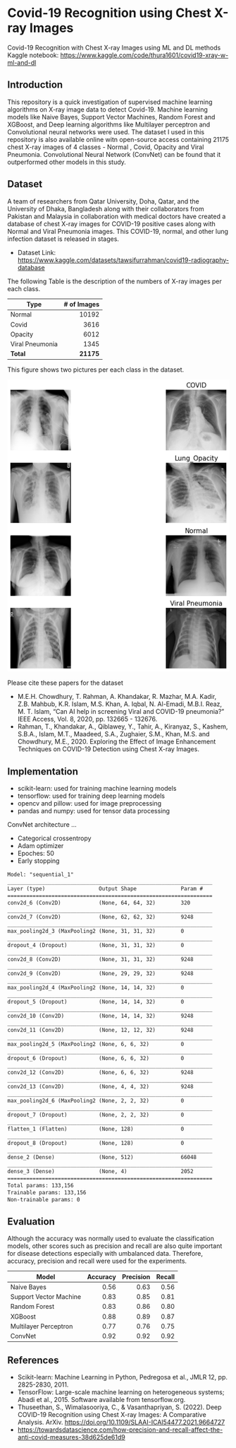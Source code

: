 # Covid-19 Recognition using Chest X-ray Images
Covid-19 Recognition with Chest X-ray Images using ML and DL methods
<br />
Kaggle notebook: https://www.kaggle.com/code/thura1601/covid19-xray-w-ml-and-dl

## Introduction
This repository is a quick investigation of supervised machine learning algorithms on X-ray image data to detect Covid-19. Machine learning models like Naive Bayes, Support Vector Machines, Random Forest and XGBoost, and Deep learning algorithms like Multilayer perceptron and Convolutional neural networks were used. The dataset I used in this repository is also available online witn open-source access containing 21175 chest X-ray images of 4 classes - Normal , Covid, Opacity and Viral Pneumonia. Convolutional Neural Network (ConvNet) can be found that it outperformed other models in this study.

## Dataset
A team of researchers from Qatar University, Doha, Qatar, and the University of Dhaka, Bangladesh along with their collaborators from Pakistan and Malaysia in collaboration with medical doctors have created a database of chest X-ray images for COVID-19 positive cases along with Normal and Viral Pneumonia images. This COVID-19, normal, and other lung infection dataset is released in stages. 

- Dataset Link: https://www.kaggle.com/datasets/tawsifurrahman/covid19-radiography-database

The following Table is the description of the numbers of X-ray images per each class.

| Type | # of Images |
| --- | ---: |
|Normal | 10192|
|Covid | 3616|
|Opacity | 6012|
|Viral Pneumonia | 1345|
|**Total** |**21175** |

This figure shows two pictures per each class in the dataset.

 ![classes](images/chest.png)

Please cite these papers for the dataset

- M.E.H. Chowdhury, T. Rahman, A. Khandakar, R. Mazhar, M.A. Kadir, Z.B. Mahbub, K.R. Islam, M.S. Khan, A. Iqbal, N. Al-Emadi, M.B.I. Reaz, M. T. Islam, “Can AI help in screening Viral and COVID-19 pneumonia?” IEEE Access, Vol. 8, 2020, pp. 132665 - 132676.
- Rahman, T., Khandakar, A., Qiblawey, Y., Tahir, A., Kiranyaz, S., Kashem, S.B.A., Islam, M.T., Maadeed, S.A., Zughaier, S.M., Khan, M.S. and Chowdhury, M.E., 2020. Exploring the Effect of Image Enhancement Techniques on COVID-19 Detection using Chest X-ray Images.

## Implementation

- scikit-learn: used for training machine learning models
- tensorflow: used for training deep learning models
- opencv and pillow: used for image preprocessing
- pandas and numpy: used for tensor data processing

ConvNet architecture ...
- Categorical crossentropy
- Adam optimizer
- Epoches: 50
- Early stopping 

```
Model: "sequential_1"
_________________________________________________________________
Layer (type)                 Output Shape              Param #   
=================================================================
conv2d_6 (Conv2D)            (None, 64, 64, 32)        320       
_________________________________________________________________
conv2d_7 (Conv2D)            (None, 62, 62, 32)        9248      
_________________________________________________________________
max_pooling2d_3 (MaxPooling2 (None, 31, 31, 32)        0         
_________________________________________________________________
dropout_4 (Dropout)          (None, 31, 31, 32)        0         
_________________________________________________________________
conv2d_8 (Conv2D)            (None, 31, 31, 32)        9248      
_________________________________________________________________
conv2d_9 (Conv2D)            (None, 29, 29, 32)        9248      
_________________________________________________________________
max_pooling2d_4 (MaxPooling2 (None, 14, 14, 32)        0         
_________________________________________________________________
dropout_5 (Dropout)          (None, 14, 14, 32)        0         
_________________________________________________________________
conv2d_10 (Conv2D)           (None, 14, 14, 32)        9248      
_________________________________________________________________
conv2d_11 (Conv2D)           (None, 12, 12, 32)        9248      
_________________________________________________________________
max_pooling2d_5 (MaxPooling2 (None, 6, 6, 32)          0         
_________________________________________________________________
dropout_6 (Dropout)          (None, 6, 6, 32)          0         
_________________________________________________________________
conv2d_12 (Conv2D)           (None, 6, 6, 32)          9248      
_________________________________________________________________
conv2d_13 (Conv2D)           (None, 4, 4, 32)          9248      
_________________________________________________________________
max_pooling2d_6 (MaxPooling2 (None, 2, 2, 32)          0         
_________________________________________________________________
dropout_7 (Dropout)          (None, 2, 2, 32)          0         
_________________________________________________________________
flatten_1 (Flatten)          (None, 128)               0         
_________________________________________________________________
dropout_8 (Dropout)          (None, 128)               0         
_________________________________________________________________
dense_2 (Dense)              (None, 512)               66048     
_________________________________________________________________
dense_3 (Dense)              (None, 4)                 2052      
=================================================================
Total params: 133,156
Trainable params: 133,156
Non-trainable params: 0
```

## Evaluation

Although the accuracy was normally used to evaluate the classification models, other scores such as precision and recall are also quite important for disease detections especially with umbalanced data. Therefore, accuracy, precision and recall were used for the experiments.

| Model | Accuracy | Precision | Recall |
| --- | ---: | ---: | ---: |
| Naive Bayes | 0.56 | 0.63 | 0.56 |
| Support Vector Machine | 0.83 | 0.85 | 0.81 |
| Random Forest | 0.83 | 0.86 | 0.80 |
| XGBoost | 0.88 | 0.89 | 0.87 |
| Multilayer Perceptron | 0.77 | 0.76 | 0.75 |
| ConvNet | 0.92 | 0.92 | 0.92 |

## References
- Scikit-learn: Machine Learning in Python, Pedregosa et al., JMLR 12, pp. 2825-2830, 2011.
- TensorFlow: Large-scale machine learning on heterogeneous systems; Abadi et al., 2015. Software available from tensorflow.org.
- Thuseethan, S., Wimalasooriya, C., & Vasanthapriyan, S. (2022). Deep COVID-19 Recognition using Chest X-ray Images: A Comparative Analysis. ArXiv. https://doi.org/10.1109/SLAAI-ICAI54477.2021.9664727 
- https://towardsdatascience.com/how-precision-and-recall-affect-the-anti-covid-measures-38d625de61d9
